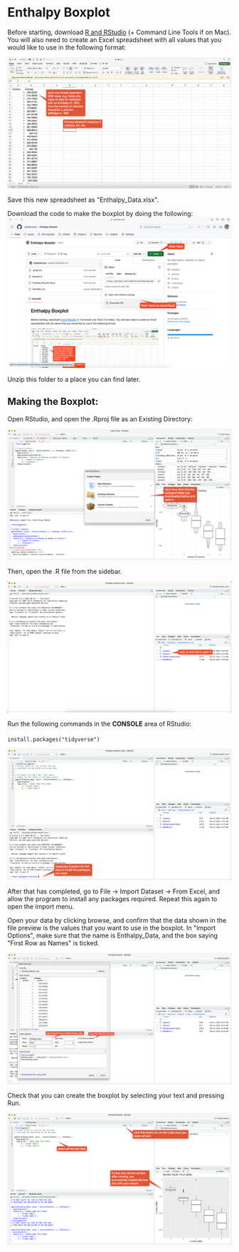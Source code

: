 # Enthalpy Boxplot

Before starting, download [R and RStudio](https://posit.co/download/rstudio-desktop/) (+ Command Line Tools if on Mac). You will also need to create an Excel spreadsheet with all values that you would like to use in the following format:

![excel](https://github.com/isobelmcrae/isobelmcrae/blob/main/boxplots/excel.png)

Save this new spreadsheet as "Enthalpy_Data.xlsx".

Download the code to make the boxplot by doing the following:
![code_dl](https://github.com/isobelmcrae/isobelmcrae/blob/main/boxplots/downloading_code.png)

Unzip this folder to a place you can find later. 

## Making the Boxplot:
Open RStudio, and open the .Rproj file as an Existing Directory:

![opening](https://github.com/isobelmcrae/isobelmcrae/blob/main/boxplots/opening_files.png)

Then, open the .R file from the sidebar.

![openCode](https://github.com/isobelmcrae/isobelmcrae/blob/main/boxplots/opening_code.png)

Run the following commands in the **CONSOLE** area of RStudio:
<br>
<br>
``install.packages("tidyverse")``

![installing packages](https://github.com/isobelmcrae/isobelmcrae/blob/main/boxplots/install_packages.png)

After that has completed, go to File -> Import Dataset -> From Excel, and allow the program to install any packages required. Repeat this again to open the import menu.

Open your data by clicking browse, and confirm that the data shown in the file preview is the values that you want to use in the boxplot. In "Import Options", make sure that the name is Enthalpy_Data, and the box saying "First Row as Names" is ticked.

![import](https://github.com/isobelmcrae/isobelmcrae/blob/main/boxplots/import_excel.png)

Check that you can create the boxplot by selecting your text and pressing Run.

![run](https://github.com/isobelmcrae/isobelmcrae/blob/main/boxplots/run_code.png)
